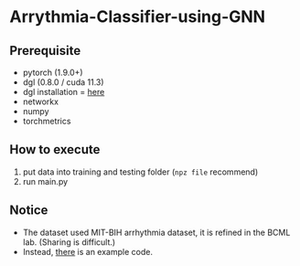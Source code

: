 # Arrythmia-Classifier-using-GNN

## Prerequisite

- pytorch (1.9.0+)
- dgl (0.8.0 / cuda 11.3)
- dgl installation = [here](https://www.dgl.ai/pages/start.html)
- networkx
- numpy
- torchmetrics

## How to execute 
1. put data into training and testing folder (```npz file``` recommend)
2. run main.py

## Notice
- The dataset used MIT-BIH arrhythmia dataset, it is refined in the BCML lab. (Sharing is difficult.)
- Instead, [there](https://github.com/kaintels/GNN-classifier-test) is an example code.